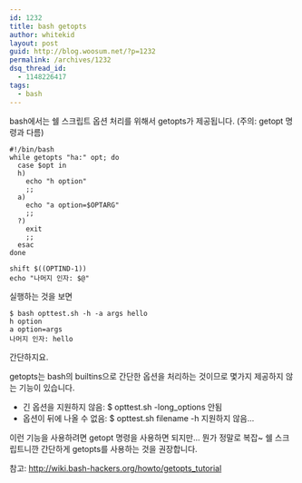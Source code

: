 ```yaml
---
id: 1232
title: bash getopts
author: whitekid
layout: post
guid: http://blog.woosum.net/?p=1232
permalink: /archives/1232
dsq_thread_id:
  - 1148226417
tags:
  - bash
---
```

bash에서는 쉘 스크립트 옵션 처리를 위해서 getopts가 제공됩니다. (주의: getopt 명령과 다름)

    #!/bin/bash
    while getopts "ha:" opt; do
      case $opt in
      h)
        echo "h option"
        ;;
      a)
        echo "a option=$OPTARG"
        ;;
      ?)
        exit
        ;;
      esac
    done

    shift $((OPTIND-1))
    echo "나머지 인자: $@"

실행하는 것을 보면

    $ bash opttest.sh -h -a args hello
    h option
    a option=args
    나머지 인자: hello

간단하지요.

getopts는 bash의 builtins으로 간단한 옵션을 처리하는 것이므로 몇가지 제공하지 않는 기능이 있습니다.

  * 긴 옵션을 지원하지 않음: $ opttest.sh -long_options 안됨
  * 옵션이 뒤에 나올 수 없음: $ opttest.sh filename -h 지원하지 않음...

이런 기능을 사용하려면 getopt 명령을 사용하면 되지만... 뭔가 정말로 복잡~ 쉘 스크립트니깐 간단하게 getopts를 사용하는 것을 권장합니다.

참고: http://wiki.bash-hackers.org/howto/getopts_tutorial